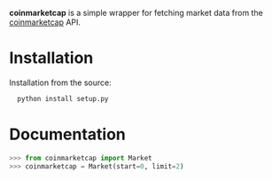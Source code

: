 **coinmarketcap** is a simple wrapper for fetching market data from the [coinmarketcap](http://coinmarketcap.com/) API. 

# Installation

Installation from the source:

```bash
  python install setup.py
```

# Documentation

```python
>>> from coinmarketcap import Market
>>> coinmarketcap = Market(start=0, limit=2)
```
